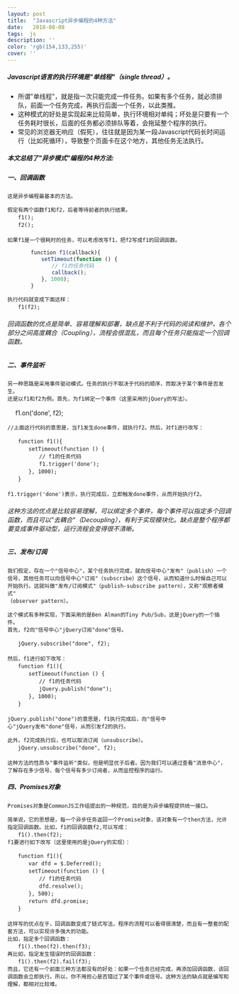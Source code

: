 ```yaml
---
layout: post
title:  "Javascript异步编程的4种方法"
date:   2018-08-08
tags:  js 
description: ''
color: 'rgb(154,133,255)'
cover: ''
---
```


##### Javascript语言的执行环境是"单线程"（single thread）。
- 所谓"单线程"，就是指一次只能完成一件任务。如果有多个任务，就必须排队，前面一个任务完成，再执行后面一个任务，以此类推。
- 这种模式的好处是实现起来比较简单，执行环境相对单纯；坏处是只要有一个任务耗时很长，后面的任务都必须排队等着，会拖延整个程序的执行。
- 常见的浏览器无响应（假死），往往就是因为某一段Javascript代码长时间运行（比如死循环），导致整个页面卡在这个地方，其他任务无法执行。
##### 本文总结了"异步模式"编程的4种方法:

##### 一、回调函数
    这是异步编程最基本的方法。
    
    假定有两个函数f1和f2，后者等待前者的执行结果。
    　　f1();
    　　f2();
    　　
    如果f1是一个很耗时的任务，可以考虑改写f1，把f2写成f1的回调函数。
```js
    　　function f1(callback){
    　　　　setTimeout(function () {
    　　　　　　// f1的任务代码
    　　　　　　callback();
    　　　　}, 1000);
    　　}
```
    执行代码就变成下面这样：
    　　f1(f2);

###### 回调函数的优点是简单、容易理解和部署，缺点是不利于代码的阅读和维护，各个部分之间高度耦合（Coupling），流程会很混乱，而且每个任务只能指定一个回调函数。

##### 二、事件监听

    另一种思路是采用事件驱动模式。任务的执行不取决于代码的顺序，而取决于某个事件是否发生。
    还是以f1和f2为例。首先，为f1绑定一个事件（这里采用的jQuery的写法）。
    
　     f1.on('done', f2);
　　
    
    //上面这行代码的意思是，当f1发生done事件，就执行f2。然后，对f1进行改写：
    
    　　function f1(){
    　　　　setTimeout(function () {
    　　　　　　// f1的任务代码
    　　　　　　f1.trigger('done');
    　　　　}, 1000);
    　　}
    　　
    f1.trigger('done')表示，执行完成后，立即触发done事件，从而开始执行f2。
    
###### 这种方法的优点是比较容易理解，可以绑定多个事件，每个事件可以指定多个回调函数，而且可以"去耦合"（Decoupling），有利于实现模块化。缺点是整个程序都要变成事件驱动型，运行流程会变得很不清晰。

##### 三、发布/订阅

    我们假定，存在一个"信号中心"，某个任务执行完成，就向信号中心"发布"（publish）一个信号，其他任务可以向信号中心"订阅"（subscribe）这个信号，从而知道什么时候自己可以开始执行。这就叫做"发布/订阅模式"（publish-subscribe pattern），又称"观察者模式"
    （observer pattern）。
    
    这个模式有多种实现，下面采用的是Ben Alman的Tiny Pub/Sub，这是jQuery的一个插
    件。
    首先，f2向"信号中心"jQuery订阅"done"信号。
        
    　　jQuery.subscribe("done", f2);
    　　
    然后，f1进行如下改写：
    　　function f1(){
    　　　　setTimeout(function () {
    　　　　　　// f1的任务代码
    　　　　　　jQuery.publish("done");
    　　　　}, 1000);
    　　}
    　　
    jQuery.publish("done")的意思是，f1执行完成后，向"信号中
    心"jQuery发布"done"信号，从而引发f2的执行。
    
    此外，f2完成执行后，也可以取消订阅（unsubscribe）。
    　　jQuery.unsubscribe("done", f2);
    　　
    这种方法的性质与"事件监听"类似，但是明显优于后者。因为我们可以通过查看"消息中心"，了解存在多少信号、每个信号有多少订阅者，从而监控程序的运行。
##### 四、Promises对象
    Promises对象是CommonJS工作组提出的一种规范，目的是为异步编程提供统一接口。
    
    简单说，它的思想是，每一个异步任务返回一个Promise对象，该对象有一个then方法，允许指定回调函数。比如，f1的回调函数f2,可以写成：
    　　f1().then(f2);
    f1要进行如下改写（这里使用的是jQuery的实现）：
        
    　　function f1(){
    　　　　var dfd = $.Deferred();
    　　　　setTimeout(function () {
    　　　　　　// f1的任务代码
    　　　　　　dfd.resolve();
    　　　　}, 500);
    　　　　return dfd.promise;
    　　}
    　　
    这样写的优点在于，回调函数变成了链式写法，程序的流程可以看得很清楚，而且有一整套的配套方法，可以实现许多强大的功能。
    比如，指定多个回调函数：
    　　f1().then(f2).then(f3);
    再比如，指定发生错误时的回调函数：
    　　f1().then(f2).fail(f3);
    而且，它还有一个前面三种方法都没有的好处：如果一个任务已经完成，再添加回调函数，该回调函数会立即执行。所以，你不用担心是否错过了某个事件或信号。这种方法的缺点就是编写和理解，都相对比较难。